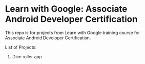 # Learn with Google: Associate Android Developer Certification

This repo is for projects from Learn with Google training course for Associate Android Developer Certification.

List of Projects:
1. Dice roller app
